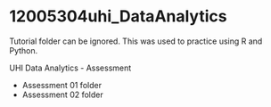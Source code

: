 # 12005304uhi_DataAnalytics

Tutorial folder can be ignored. This was used to practice using R and Python.

UHI Data Analytics - Assessment

- Assessment 01 folder
- Assessment 02 folder
